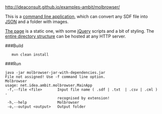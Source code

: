 http://ideaconsult.github.io/examples-ambit/molbrowser/


This is a [command line application](https://github.com/ideaconsult/examples-ambit/tree/master/molbrowser), 
which can convert any SDF file into [JSON](http://ideaconsult.github.io/examples-ambit/molbrowser/mol.json) 
and a folder with images. 

[The page](http://ideaconsult.github.io/examples-ambit/molbrowser/) is  a static one,
with some [jQuery](http://jquery.com/) scripts and a bit of styling. The [entire directory structure](https://github.com/ideaconsult/examples-ambit/tree/master/molbrowser/src/main/resources/webapp) can be hosted at any HTTP server.


###Build

````
   mvn clean install
````

###Run
````
java -jar molbrowser-jar-with-dependencies.jar
File not assigned! Use -f command line option.
Molbrowser
usage: net.idea.ambit.molbrowser.MainApp
 -f,--file <file>       Input file name ( .sdf | .txt  | .csv | .cml ) -
                        recognised by extension!
 -h,--help              Molbrowser
 -o,--output <output>   Output folder
````
